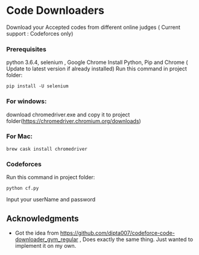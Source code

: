 # Code Downloaders

Download your Accepted codes from different online judges ( Current support : Codeforces only)

### Prerequisites

python 3.6.4, selenium , Google Chrome
Install Python, Pip and Chrome ( Update to latest version if already installed)
Run this command in project folder:
```
pip install -U selenium
```

### For windows:
download chromedriver.exe and copy it to project folder(https://chromedriver.chromium.org/downloads)

### For Mac:
```
brew cask install chromedriver
```

### Codeforces
Run this command in project folder:
```
python cf.py
```
Input your userName and password

## Acknowledgments

* Got the idea from https://github.com/dipta007/codeforce-code-downloader_gym_regular , Does exactly the same thing. Just wanted to implement it on my own.
